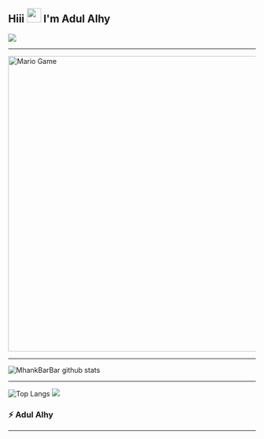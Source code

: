 ## Hiii <img src="https://github.com/TheDudeThatCode/TheDudeThatCode/blob/master/Assets/Hi.gif" width="29px"> I'm Adul Alhy
<img align="center" height="auto" src="https://avatars.githubusercontent.com/u/46670590?s=400&u=75267d270847c771cded0fd71fe6eb25be2b8cd6&v=4"/>

___

<img src="https://github.com/TheDudeThatCode/TheDudeThatCode/blob/master/Assets/Mario_Gameplay.gif" alt="Mario Game" width="600" />

___

![MhankBarBar github stats](https://github-readme-stats.vercel.app/api?username=adulalhy&show_icons=true&theme=buefy&show_owner=true)
___

![Top Langs](https://github-readme-stats.vercel.app/api/top-langs/?username=adulalhy&theme=buefy)
![](https://github-profile-trophy.vercel.app/?username=adulalhy&row=2&column=3)

### :zap: Adul Alhy
---
